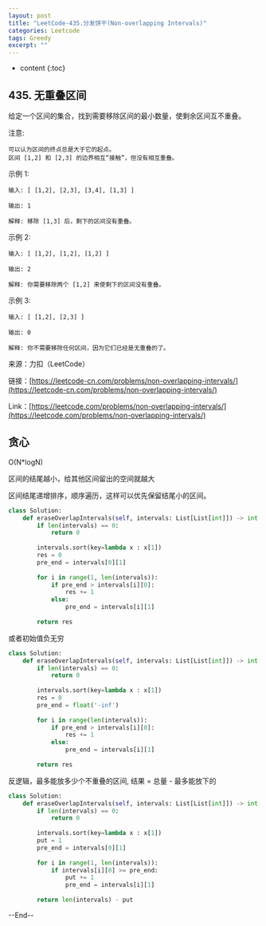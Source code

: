 ```yaml
---
layout: post
title: "LeetCode-435.分发饼干(Non-overlapping Intervals)"
categories: Leetcode
tags: Greedy
excerpt: ""
---
```


* content
{:toc}

## 435. 无重叠区间

给定一个区间的集合，找到需要移除区间的最小数量，使剩余区间互不重叠。

注意:

```
可以认为区间的终点总是大于它的起点。
区间 [1,2] 和 [2,3] 的边界相互“接触”，但没有相互重叠。
```

示例 1:

```
输入: [ [1,2], [2,3], [3,4], [1,3] ]

输出: 1

解释: 移除 [1,3] 后，剩下的区间没有重叠。
```

示例 2:

```
输入: [ [1,2], [1,2], [1,2] ]

输出: 2

解释: 你需要移除两个 [1,2] 来使剩下的区间没有重叠。
```

示例 3:

```
输入: [ [1,2], [2,3] ]

输出: 0

解释: 你不需要移除任何区间，因为它们已经是无重叠的了。
```

来源：力扣（LeetCode）

链接：[https://leetcode-cn.com/problems/non-overlapping-intervals/](https://leetcode-cn.com/problems/non-overlapping-intervals/)

Link：[https://leetcode.com/problems/non-overlapping-intervals/](https://leetcode.com/problems/non-overlapping-intervals/)


## 贪心

O(N*logN)

区间的结尾越小，给其他区间留出的空间就越大

区间结尾递增排序，顺序遍历，这样可以优先保留结尾小的区间。

```python
class Solution:
    def eraseOverlapIntervals(self, intervals: List[List[int]]) -> int:
        if len(intervals) == 0:
            return 0
        
        intervals.sort(key=lambda x : x[1])
        res = 0
        pre_end = intervals[0][1]
        
        for i in range(1, len(intervals)):
            if pre_end > intervals[i][0]:
                res += 1
            else:
                pre_end = intervals[i][1]
            
        return res
```

或者初始值负无穷

```python
class Solution:
    def eraseOverlapIntervals(self, intervals: List[List[int]]) -> int:
        if len(intervals) == 0:
            return 0
        
        intervals.sort(key=lambda x : x[1])
        res = 0
        pre_end = float('-inf')
        
        for i in range(len(intervals)):
            if pre_end > intervals[i][0]:
                res += 1
            else:
                pre_end = intervals[i][1]
            
        return res
```

反逻辑，最多能放多少个不重叠的区间, 结果 = 总量 - 最多能放下的

```python
class Solution:
    def eraseOverlapIntervals(self, intervals: List[List[int]]) -> int:
        if len(intervals) == 0:
            return 0
        
        intervals.sort(key=lambda x : x[1])
        put = 1
        pre_end = intervals[0][1]
        
        for i in range(1, len(intervals)):
            if intervals[i][0] >= pre_end:
                put += 1
                pre_end = intervals[i][1]
            
        return len(intervals) - put
```

--End--


